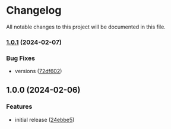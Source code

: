 # Changelog

All notable changes to this project will be documented in this file.

### [1.0.1](https://github.com/finisterra-io/terraform-aws-ecr/compare/v1.0.0...v1.0.1) (2024-02-07)


### Bug Fixes

* versions ([72df602](https://github.com/finisterra-io/terraform-aws-ecr/commit/72df602438f6476c37f8d5c75a7a59ddf63c27c8))

## 1.0.0 (2024-02-06)


### Features

* initial release ([24ebbe5](https://github.com/finisterra-io/terraform-aws-ecr/commit/24ebbe5c8d68a7ea2d895a039984e8c54876d28d))
